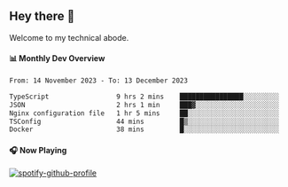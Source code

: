 ## Hey there 👋

Welcome to my technical abode.

#### 📊 Monthly Dev Overview
<!--START_SECTION:waka-->

```txt
From: 14 November 2023 - To: 13 December 2023

TypeScript                 9 hrs 2 mins    ████████████████░░░░░░░░░   63.61 %
JSON                       2 hrs 1 min     ███▓░░░░░░░░░░░░░░░░░░░░░   14.24 %
Nginx configuration file   1 hr 5 mins     ██░░░░░░░░░░░░░░░░░░░░░░░   07.65 %
TSConfig                   44 mins         █▒░░░░░░░░░░░░░░░░░░░░░░░   05.17 %
Docker                     38 mins         █░░░░░░░░░░░░░░░░░░░░░░░░   04.51 %
```

<!--END_SECTION:waka-->

#### 🎧 Now Playing

[![spotify-github-profile](https://spotify-github-profile.vercel.app/api/view?uid=james2mid&cover_image=true&theme=natemoo-re)](https://open.spotify.com/user/james2mid?si=2b3baf2b09cb499e)
